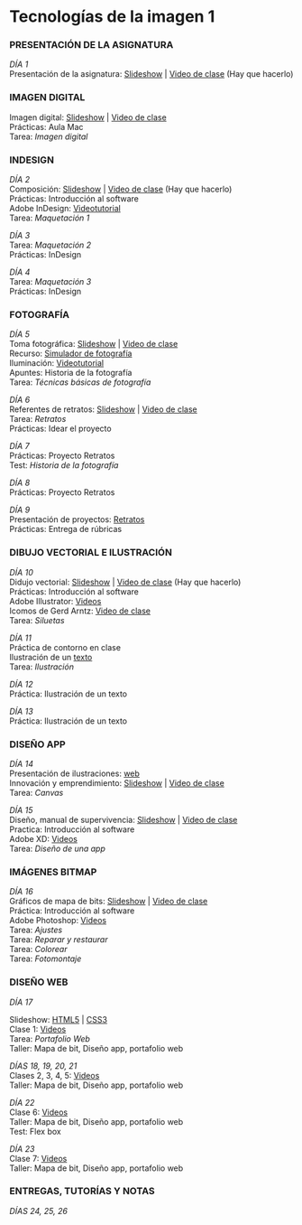 # Tecnologías de la imagen 1
<!-- comentario -->


### PRESENTACIÓN DE LA ASIGNATURA 

*DÍA 1*  
Presentación de la asignatura: [Slideshow](https://docs.google.com/presentation/d/14xRkN9yqllp6_I3m0gIFHbMaN25jg9FvyeM7ilqvlmc/edit?usp=sharing)  |  [Video de clase]() (Hay que hacerlo)  

### IMAGEN DIGITAL 

Imagen digital: [Slideshow](https://docs.google.com/presentation/d/1MfZuHkc294BJ-Yvhe6znkFwRYLDf6tqUfg0-DXlRYkU/edit?usp=sharing)  | [Video de clase](https://vimeo.com/278643024)  
Prácticas: Aula Mac  
Tarea:  *Imagen digital*


### INDESIGN  

*DÍA 2*  
Composición: [Slideshow](https://docs.google.com/presentation/d/1a-DBRTgNLoqvwxJFwWkQRNu1TYjbqtgu5Sc7D8a7Lhg/edit?usp=sharing)  |  [Video de clase]() (Hay que hacerlo)    
Prácticas: Introducción al software   
Adobe InDesign: [Videotutorial](https://vimeo.com/338218704)  
Tarea: *Maquetación 1*
	
*DÍA 3*  
Tarea: *Maquetación 2*  
Prácticas: InDesign 
   
*DÍA 4*  
Tarea: *Maquetación 3*  
Prácticas: InDesign 

	
### FOTOGRAFÍA 

*DÍA 5*  
Toma fotográfica: [Slideshow](https://docs.google.com/presentation/d/1fsuWuxg7g6MzoJY_CMax2CscT3UyoXTgPqVceDOc1IU/edit?usp=sharing) | [Video de clase](https://vimeo.com/279921279)  
Recurso: [Simulador de fotografía](http://www.canonoutsideofauto.ca/play/)  
Iluminación: [Videotutorial](https://www.youtube.com/watch?v=7QH21_86QNU)  
Apuntes: Historia de la fotografía  
Tarea: *Técnicas básicas de fotografía*  

*DÍA 6*  
Referentes de retratos: [Slideshow](https://docs.google.com/presentation/d/15NxxETiYN9aKOmcAQOQx_jzBbqnG54tgcWVAmGlGey8/edit?usp=sharing)  |  [Video de clase](https://vimeo.com/279982829)   
Tarea: *Retratos*  
Prácticas: Idear el proyecto

*DÍA 7*  
Prácticas: Proyecto Retratos  
Test: *Historia de la fotografía*  

 	
*DÍA 8*  
Prácticas: Proyecto Retratos 

*DÍA 9*  
Presentación de proyectos: [Retratos]()  
Prácticas: Entrega de rúbricas

### DIBUJO VECTORIAL E ILUSTRACIÓN

*DÍA 10*  
Didujo vectorial: [Slideshow](https://docs.google.com/presentation/d/1KCGlup9AMP3x4kQBWffvtXgxFIZyGgikGSqrx3q080A/edit?usp=sharing)  |  [Video de clase]() (Hay que hacerlo)  
Prácticas: Introducción al software  
Adobe Illustrator: [Videos](https://vimeopro.com/user37418220/illustrator)  
Icomos de Gerd Arntz: [Video de clase](https://vimeo.com/280146631)  
Tarea: *Siluetas*


*DÍA 11*  
Práctica de contorno en clase  
Ilustración de un [texto](http://fcordon.webs.upv.es/microrrelatos/)  
Tarea: *Ilustración*

*DÍA 12*  
Práctica: Ilustración de un texto  

*DÍA 13*  
Práctica: Ilustración de un texto  

### DISEÑO APP

*DÍA 14*  
Presentación de ilustraciones: [web]()  
Innovación y emprendimiento: [Slideshow](https://docs.google.com/presentation/d/1xo014SkI3r68bdK9BxkLyhS3AdrB19Ufdp9Ljs6joe0/edit?usp=sharing)  |  [Video de clase](https://vimeo.com/280322439)  
Tarea: *Canvas*

*DÍA 15*  
Diseño, manual de supervivencia: [Slideshow](https://docs.google.com/presentation/d/15ZqLUXGRiO9h76531fKKKmpvivHHyblhKc_I1dZNGdE/edit?usp=sharing)  |  [Video de clase](https://vimeo.com/280717934)  
Practica: Introducción al software  
Adobe XD: [Videos](https://vimeopro.com/user37418220/xd)  
Tarea: *Diseño de una app*

### IMÁGENES BITMAP

*DÍA 16*  
Gráficos de mapa de bits:  [Slideshow](https://docs.google.com/presentation/d/1MBEuLxeSKsAVrVOtGmL1O7O6ZEvwD4ABZt5hCP6ib6I/edit?usp=sharing)  |  [Video de clase](https://vimeo.com/289503884)  
Práctica: Introducción al software  
Adobe Photoshop: [Videos](https://vimeopro.com/user37418220/photoshop)  
Tarea: *Ajustes*  
Tarea: *Reparar y restaurar*  
Tarea: *Colorear*  
Tarea: *Fotomontaje*

### DISEÑO WEB

*DÍA 17*  
 
Slideshow: [HTML5](https://docs.google.com/presentation/d/1WMHr35vbxkvTHD1LaYZTnQckLa1Q9ANRq_f323YJX6c/edit?usp=sharing)  | [CSS3](https://docs.google.com/presentation/d/1DYXSNif3KN6R1YuWLNer1exyZNYbnAHrkb15WlPBe7w/edit?usp=sharing)  
Clase 1: [Videos](https://vimeopro.com/user37418220/diseno-web/page/1)    
Tarea: *Portafolio Web*  
Taller: Mapa de bit, Diseño app, portafolio web   

*DÍAS 18, 19, 20, 21*  
Clases 2, 3, 4, 5: [Videos](https://vimeopro.com/user37418220/diseno-web/page/1)  
Taller: Mapa de bit, Diseño app, portafolio web     

  
  
*DÍA 22*  
Clase 6: [Videos](https://vimeopro.com/user37418220/diseno-web/page/1)  
Taller: Mapa de bit, Diseño app, portafolio web  
Test: Flex box

*DÍA 23*  
Clase 7: [Videos](https://vimeopro.com/user37418220/diseno-web/page/1)  
Taller: Mapa de bit, Diseño app, portafolio web  

### ENTREGAS, TUTORÍAS Y NOTAS 

*DÍAS 24, 25, 26*   

  
  


































